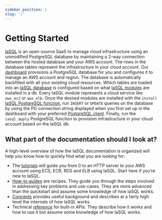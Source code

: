 ```yaml
---
sidebar_position: 1
slug: '/'
---
```


# Getting Started

[IaSQL](https://iasql.com) is an open-source SaaS to manage cloud infrastructure using an unmodified PostgreSQL database by maintaining a 2-way connection between the hosted database and your AWS account. The rows in the database tables represent the infrastructure in your cloud account. Our [dashboard](https://app.iasql.com) provisions a PostgreSQL database for you and configures it to manage an AWS account and region. The database is automatically backfilled with all your existing cloud resources. Which tables are loaded into an [IaSQL database](./concepts/db.md) is configured based on what [IaSQL modules](./concepts/module.md) are installed in a db. Every IaSQL module represents a cloud service like `aws_ec2` or `aws_elb`. Once the desired modules are installed with the `install` [IaSQL PostgreSQL function](./reference/sql.md#iasql_functions), run `INSERT` or `UPDATE` queries on the database by using the PG connection string displayed when you first set up in the dashboard with your preferred [PostgreSQL client](./how-to/connect.md). Finally, run the `iasql_apply` PostgreSQL function to provision infrastructure in your cloud account based on the IaSQL db.

## What part of the documentation should I look at?

A high-level overview of how the IaSQL documentation is organized will help you know how to quickly find what you are looking for:

* The [tutorials](./fargate-tutorials/sql.md) will guide you from 0 to an HTTP server to your AWS account using ECS, ECR, RDS and ELB using IaSQL. Start here if you’re new to IaSQL.
* [How-to guides](./how-to/connect.md) are recipes. They guide you through the steps involved in addressing key problems and use-cases. They are more advanced than the quickstart and assume some knowledge of how IaSQL works.
* [Concepts](./concepts/db.md) provides useful background and describes at a fairly high level the internals of how IaSQL works.
* Technical [reference](./reference/sql.md) for built-in APIs. They describe how it works and how to use it but assume some knowledge of how IaSQL works.